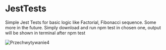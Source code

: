 # JestTests

Simple Jest Tests for basic logic like Factorial, Fibonacci sequence. Some more in the future. 
Simply download and run npm test in chosen one, output will be shown in terminal after npm test

![Przechwytywanie4](https://github.com/rurkowsky/JestTests/assets/74063543/b7ee0cb1-fdec-42b6-ac28-5015e309eb17)
